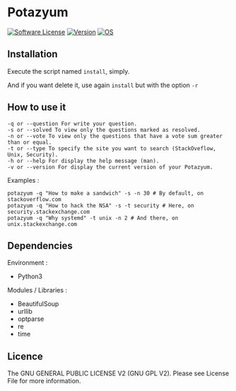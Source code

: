 # Potazyum
[![Software License](https://img.shields.io/badge/license-GNU%20GPL%20V2-green.svg?style=flat-square)](LICENSE) [![Version](https://img.shields.io/badge/version-1.0.0-red.svg?style=flat-square)](https://github.com/solikate/Potazyum)
[![OS](https://img.shields.io/badge/OS-Linux-orange.svg?style=flat-square)](https://github.com/torvalds/linux)

## Installation
Execute the script named `install`, simply.

And if you want delete it, use again `install` but with the option `-r`

## How to use it

    -q or --question For write your question.
    -s or --solved To view only the questions marked as resolved.
    -n or --vote To view only the questions that have a vote sum greater than or equal.
    -t or --type To specify the site you want to search (StackOveflow, Unix, Security).
    -h or --help For display the help message (man).
    -v or --version For display the current version of your Potazyum.

Examples :

    potazyum -q "How to make a sandwich" -s -n 30 # By default, on stackoverflow.com
    potazyum -q "How to hack the NSA" -s -t security # Here, on security.stackexchange.com
    potazyum -q "Why systemd" -t unix -n 2 # And there, on unix.stackexchange.com

## Dependencies
Environment :

- Python3

Modules / Libraries :

- BeautifulSoup
- urllib
- optparse
- re
- time

## Licence
The GNU GENERAL PUBLIC LICENSE V2 (GNU GPL V2). Please see License File for more information.
